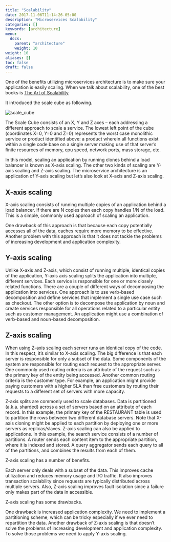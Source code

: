 ```yaml
---
title: "Scalability"
date: 2017-11-06T11:14:26-05:00
description: "Microservices Scalability"
categories: []
keywords: [architecture]
menu:
  docs:
    parent: "architecture"
    weight: 10
weight: 10
aliases: []
toc: false
draft: false
---
```



One of the benefits utilizing microservices architecture is to make sure
your application is easily scaling. When we talk about scalability, one 
of the best books is [The Art of Scalability](http://theartofscalability.com/)

It introduced the scale cube as following. 

![scale_cube](/images/app_scale.png)

The Scale Cube consists of an X, Y and Z axes – each addressing a 
different approach to scale a service. The lowest left point of the 
cube (coordinates X=0, Y=0 and Z=0) represents the worst case 
monolithic service or product identified above: a product wherein 
all functions exist within a single code base on a single server making 
use of that server’s finite resources of memory, cpu speed, network 
ports, mass storage, etc.

In this model, scaling an application by running clones behind a load 
balancer is known as X-axis scaling. The other two kinds of scaling are 
Y-axis scaling and Z-axis scaling. The microservice architecture is an 
application of Y-axis scaling but let’s also look at X-axis and Z-axis 
scaling.

## X-axis scaling

X-axis scaling consists of running multiple copies of an application 
behind a load balancer. If there are N copies then each copy handles 
1/N of the load. This is a simple, commonly used approach of scaling 
an application.

One drawback of this approach is that because each copy potentially 
accesses all of the data, caches require more memory to be effective. 
Another problem with this approach is that it does not tackle the 
problems of increasing development and application complexity.

## Y-axis scaling
Unlike X-axis and Z-axis, which consist of running multiple, identical 
copies of the application, Y-axis axis scaling splits the application 
into multiple, different services. Each service is responsible for one 
or more closely related functions. There are a couple of different ways 
of decomposing the application into services. One approach is to use 
verb-based decomposition and define services that implement a single use 
case such as checkout. The other option is to decompose the application 
by noun and create services responsible for all operations related to a 
particular entity such as customer management. An application might use 
a combination of verb-based and noun-based decomposition.

## Z-axis scaling
When using Z-axis scaling each server runs an identical copy of the code. 
In this respect, it’s similar to X-axis scaling. The big difference is 
that each server is responsible for only a subset of the data. Some 
components of the system are responsible for routing each request to the 
appropriate server. One commonly used routing criteria is an attribute 
of the request such as the primary key of the entity being accessed. 
Another common routing criteria is the customer type. For example, an 
application might provide paying customers with a higher SLA than free 
customers by routing their requests to a different set of servers with 
more capacity.

Z-axis splits are commonly used to scale databases. Data is partitioned 
(a.k.a. sharded) across a set of servers based on an attribute of each 
record. In this example, the primary key of the RESTAURANT table is used 
to partition the rows between two different database servers. Note that 
X-axis cloning might be applied to each partition by deploying one or 
more servers as replicas/slaves. Z-axis scaling can also be applied to 
applications. In this example, the search service consists of a number 
of partitions. A router sends each content item to the appropriate 
partition, where it is indexed and stored. A query aggregator sends 
each query to all of the partitions, and combines the results from each 
of them.

Z-axis scaling has a number of benefits.

Each server only deals with a subset of the data. This improves cache 
utilization and reduces memory usage and I/O traffic. It also improves 
transaction scalability since requests are typically distributed across 
multiple servers. Also, Z-axis scaling improves fault isolation since a 
failure only makes part of the data in accessible.

Z-axis scaling has some drawbacks.

One drawback is increased application complexity. We need to implement a 
partitioning scheme, which can be tricky especially if we ever need to 
repartition the data. Another drawback of Z-axis scaling is that doesn’t 
solve the problems of increasing development and application complexity. 
To solve those problems we need to apply Y-axis scaling.

